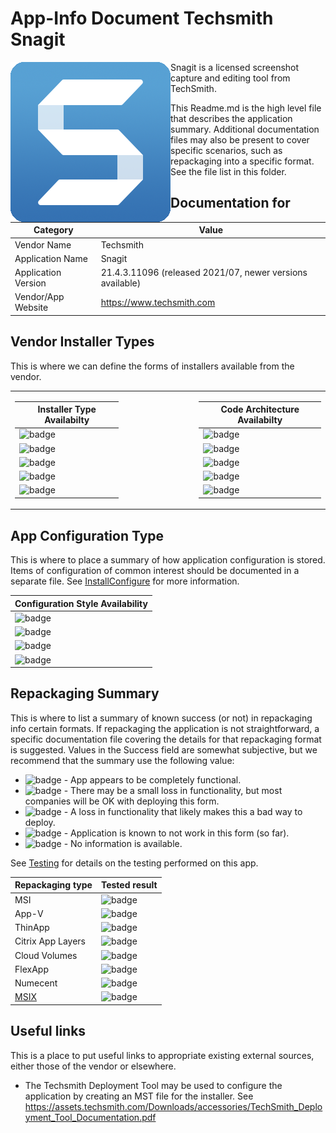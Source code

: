 # App-Info Document Techsmith Snagit

<div>
  
  <img src="/media/AppIcons/SNAGITEDITOR-256.png" align="left" Height="256" alt="Snagit logo"  /> Snagit is a licensed screenshot capture and editing tool from TechSmith.

This Readme.md is the high level file that describes the application summary.  Additional documentation files may also be present to cover specific scenarios, such as repackaging into a specific format. See the file list in this folder.
 
</div>
<p> </p>

## Documentation for

| Category | Value |
|-----|-------------------------------------------------------|
| Vendor Name | Techsmith |
| Application Name| Snagit |
| Application Version | 21.4.3.11096 (released 2021/07, newer versions available)|
| Vendor/App Website| https://www.techsmith.com |



## Vendor Installer Types

This is where we can define the forms of installers available from the vendor. 
<table >
<tr>
<td>

| Installer Type Availabilty |
|----|
| ![badge](https://img.shields.io/badge/Setup%20Exe-Yes-green?style=for-the-badge) |
| ![badge](https://img.shields.io/badge/MSI-Yes-green?style=for-the-badge) |
| ![badge](https://img.shields.io/badge/AppX%2FBundle-No-red?style=for-the-badge) |
| ![badge](https://img.shields.io/badge/MSIX%2FBundle-No-red?style=for-the-badge) |
| ![badge](https://img.shields.io/badge/appinstaller-No-red?style=for-the-badge) |

</td>
<td width=100></td>
<td>

| Code Architecture Availabilty |
|----|
| ![badge](https://img.shields.io/badge/x86-Yes-green?style=for-the-badge) |
| ![badge](https://img.shields.io/badge/x64-Yes-green?style=for-the-badge) |
| ![badge](https://img.shields.io/badge/AnyCPU-No-red?style=for-the-badge) |
| ![badge](https://img.shields.io/badge/Arm-No-red?style=for-the-badge) |
| ![badge](https://img.shields.io/badge/Arm64-No-red?style=for-the-badge) |

</td>
</tr>
</table>

## App Configuration Type

This is where to place a summary of how application configuration is stored.  Items of configuration of common interest should be documented in a separate file. See [InstallConfigure](InstallConfigure.md) for more information.

| Configuration Style Availability |
|----
| ![badge](https://img.shields.io/badge/Registry-Yes-green?style=for-the-badge) |
| ![badge](https://img.shields.io/badge/File-Unknown-lightgrey?style=for-the-badge) |
| ![badge](https://img.shields.io/badge/AD%2FGPO-No-red?style=for-the-badge) |
| ![badge](https://img.shields.io/badge/AAD%2FGPO-No-red?style=for-the-badge) |


## Repackaging Summary

This is where to list a summary of known success (or not) in repackaging info certain formats.  If repackaging the application is not straightforward, a specific documentation file covering the details for that repackaging format is suggested. Values in the Success field are somewhat subjective, but we recommend that the summary use the following value:

* ![badge](https://img.shields.io/badge/-Full%20Fidelity-brightgreen?style=for-the-badge) - App appears to be completely functional.
* ![badge](https://img.shields.io/badge/-High%20Confidence-green?style=for-the-badge) - There may be a small loss in functionality, but most companies will be OK with deploying this form.
* ![badge](https://img.shields.io/badge/-Mostly%20Works-yellow?style=for-the-badge) - A loss in functionality that likely makes this a bad way to deploy.
* ![badge](https://img.shields.io/badge/-Major%20Issues-critical?style=for-the-badge) - Application is known to not work in this form (so far).
* ![badge](https://img.shields.io/badge/-Unknown%2FUntested-lightgray?style=for-the-badge) - No information is available.

See [Testing](Testing.md) for details on the testing performed on this app.

| Repackaging type | Tested result |
|----|----|
| MSI | ![badge](https://img.shields.io/badge/-Unknown%2FUntested-lightgray?style=for-the-badge) |
| App-V | ![badge](https://img.shields.io/badge/-Unknown%2FUntested-lightgray?style=for-the-badge) |
| ThinApp | ![badge](https://img.shields.io/badge/-Unknown%2FUntested-lightgray?style=for-the-badge) |
| Citrix App Layers | ![badge](https://img.shields.io/badge/-Unknown%2FUntested-lightgray?style=for-the-badge) |
| Cloud Volumes | ![badge](https://img.shields.io/badge/-Unknown%2FUntested-lightgray?style=for-the-badge) |
| FlexApp | ![badge](https://img.shields.io/badge/-Unknown%2FUntested-lightgray?style=for-the-badge) |
| Numecent | ![badge](https://img.shields.io/badge/-Unknown%2FUntested-lightgray?style=for-the-badge) |
| [MSIX](Packaging-MSIX.md) | ![badge](https://img.shields.io/badge/-Major%20Issues-critical?style=for-the-badge) |

## Useful links
This is a place to put useful links to appropriate existing external sources, either those of the vendor or elsewhere.

* The Techsmith Deployment Tool may be used to configure the application by creating an MST file for the installer.  See https://assets.techsmith.com/Downloads/accessories/TechSmith_Deployment_Tool_Documentation.pdf 

